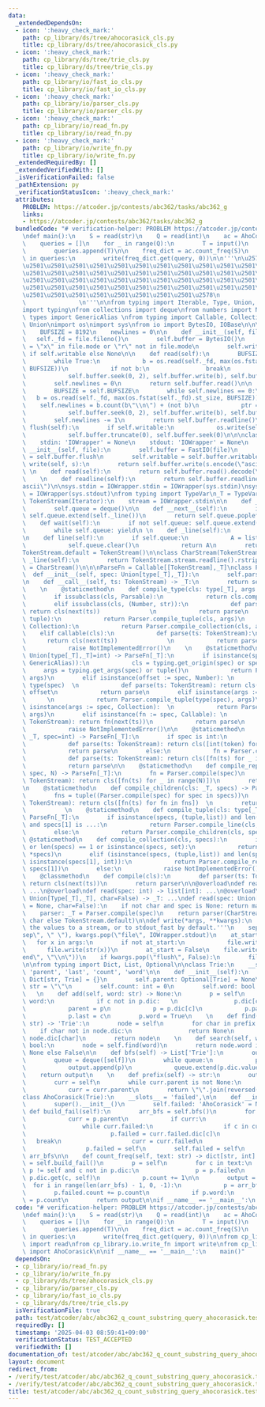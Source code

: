 ```yaml
---
data:
  _extendedDependsOn:
  - icon: ':heavy_check_mark:'
    path: cp_library/ds/tree/ahocorasick_cls.py
    title: cp_library/ds/tree/ahocorasick_cls.py
  - icon: ':heavy_check_mark:'
    path: cp_library/ds/tree/trie_cls.py
    title: cp_library/ds/tree/trie_cls.py
  - icon: ':heavy_check_mark:'
    path: cp_library/io/fast_io_cls.py
    title: cp_library/io/fast_io_cls.py
  - icon: ':heavy_check_mark:'
    path: cp_library/io/parser_cls.py
    title: cp_library/io/parser_cls.py
  - icon: ':heavy_check_mark:'
    path: cp_library/io/read_fn.py
    title: cp_library/io/read_fn.py
  - icon: ':heavy_check_mark:'
    path: cp_library/io/write_fn.py
    title: cp_library/io/write_fn.py
  _extendedRequiredBy: []
  _extendedVerifiedWith: []
  _isVerificationFailed: false
  _pathExtension: py
  _verificationStatusIcon: ':heavy_check_mark:'
  attributes:
    PROBLEM: https://atcoder.jp/contests/abc362/tasks/abc362_g
    links:
    - https://atcoder.jp/contests/abc362/tasks/abc362_g
  bundledCode: "# verification-helper: PROBLEM https://atcoder.jp/contests/abc362/tasks/abc362_g\n\
    \ndef main():\n    S = read(str)\n    Q = read(int)\n    ac = AhoCorasick()\n\
    \    queries = []\n    for _ in range(Q):\n        T = input()\n        ac.add(T)\n\
    \        queries.append(T)\n\n    freq_dict = ac.count_freq(S)\n    for query\
    \ in queries:\n        write(freq_dict.get(query, 0))\n\n'''\n\u257A\u2501\u2501\
    \u2501\u2501\u2501\u2501\u2501\u2501\u2501\u2501\u2501\u2501\u2501\u2501\u2501\
    \u2501\u2501\u2501\u2501\u2501\u2501\u2501\u2501\u2501\u2501\u2501\u2501\u2501\
    \u2501\u2501\u2501\u2501\u2501\u2501\u2501\u2501\u2501\u2501\u2501\u2501\u2501\
    \u2501\u2501\u2501\u2501\u2501\u2501\u2501\u2501\u2501\u2501\u2501\u2501\u2501\
    \u2501\u2501\u2501\u2501\u2501\u2501\u2501\u2501\u2578\n             https://kobejean.github.io/cp-library\
    \               \n'''\n\nfrom typing import Iterable, Type, Union, overload\n\
    import typing\nfrom collections import deque\nfrom numbers import Number\nfrom\
    \ types import GenericAlias \nfrom typing import Callable, Collection, Iterator,\
    \ Union\nimport os\nimport sys\nfrom io import BytesIO, IOBase\n\n\nclass FastIO(IOBase):\n\
    \    BUFSIZE = 8192\n    newlines = 0\n\n    def __init__(self, file):\n     \
    \   self._fd = file.fileno()\n        self.buffer = BytesIO()\n        self.writable\
    \ = \"x\" in file.mode or \"r\" not in file.mode\n        self.write = self.buffer.write\
    \ if self.writable else None\n\n    def read(self):\n        BUFSIZE = self.BUFSIZE\n\
    \        while True:\n            b = os.read(self._fd, max(os.fstat(self._fd).st_size,\
    \ BUFSIZE))\n            if not b:\n                break\n            ptr = self.buffer.tell()\n\
    \            self.buffer.seek(0, 2), self.buffer.write(b), self.buffer.seek(ptr)\n\
    \        self.newlines = 0\n        return self.buffer.read()\n\n    def readline(self):\n\
    \        BUFSIZE = self.BUFSIZE\n        while self.newlines == 0:\n         \
    \   b = os.read(self._fd, max(os.fstat(self._fd).st_size, BUFSIZE))\n        \
    \    self.newlines = b.count(b\"\\n\") + (not b)\n            ptr = self.buffer.tell()\n\
    \            self.buffer.seek(0, 2), self.buffer.write(b), self.buffer.seek(ptr)\n\
    \        self.newlines -= 1\n        return self.buffer.readline()\n\n    def\
    \ flush(self):\n        if self.writable:\n            os.write(self._fd, self.buffer.getvalue())\n\
    \            self.buffer.truncate(0), self.buffer.seek(0)\n\n\nclass IOWrapper(IOBase):\n\
    \    stdin: 'IOWrapper' = None\n    stdout: 'IOWrapper' = None\n    \n    def\
    \ __init__(self, file):\n        self.buffer = FastIO(file)\n        self.flush\
    \ = self.buffer.flush\n        self.writable = self.buffer.writable\n\n    def\
    \ write(self, s):\n        return self.buffer.write(s.encode(\"ascii\"))\n   \
    \ \n    def read(self):\n        return self.buffer.read().decode(\"ascii\")\n\
    \    \n    def readline(self):\n        return self.buffer.readline().decode(\"\
    ascii\")\n\nsys.stdin = IOWrapper.stdin = IOWrapper(sys.stdin)\nsys.stdout = IOWrapper.stdout\
    \ = IOWrapper(sys.stdout)\nfrom typing import TypeVar\n_T = TypeVar('T')\n\nclass\
    \ TokenStream(Iterator):\n    stream = IOWrapper.stdin\n\n    def __init__(self):\n\
    \        self.queue = deque()\n\n    def __next__(self):\n        if not self.queue:\
    \ self.queue.extend(self._line())\n        return self.queue.popleft()\n    \n\
    \    def wait(self):\n        if not self.queue: self.queue.extend(self._line())\n\
    \        while self.queue: yield\n \n    def _line(self):\n        return TokenStream.stream.readline().split()\n\
    \n    def line(self):\n        if self.queue:\n            A = list(self.queue)\n\
    \            self.queue.clear()\n            return A\n        return self._line()\n\
    TokenStream.default = TokenStream()\n\nclass CharStream(TokenStream):\n    def\
    \ _line(self):\n        return TokenStream.stream.readline().rstrip()\nCharStream.default\
    \ = CharStream()\n\n\nParseFn = Callable[[TokenStream],_T]\nclass Parser:\n  \
    \  def __init__(self, spec: Union[type[_T],_T]):\n        self.parse = Parser.compile(spec)\n\
    \n    def __call__(self, ts: TokenStream) -> _T:\n        return self.parse(ts)\n\
    \    \n    @staticmethod\n    def compile_type(cls: type[_T], args = ()) -> _T:\n\
    \        if issubclass(cls, Parsable):\n            return cls.compile(*args)\n\
    \        elif issubclass(cls, (Number, str)):\n            def parse(ts: TokenStream):\
    \ return cls(next(ts))              \n            return parse\n        elif issubclass(cls,\
    \ tuple):\n            return Parser.compile_tuple(cls, args)\n        elif issubclass(cls,\
    \ Collection):\n            return Parser.compile_collection(cls, args)\n    \
    \    elif callable(cls):\n            def parse(ts: TokenStream):\n          \
    \      return cls(next(ts))              \n            return parse\n        else:\n\
    \            raise NotImplementedError()\n    \n    @staticmethod\n    def compile(spec:\
    \ Union[type[_T],_T]=int) -> ParseFn[_T]:\n        if isinstance(spec, (type,\
    \ GenericAlias)):\n            cls = typing.get_origin(spec) or spec\n       \
    \     args = typing.get_args(spec) or tuple()\n            return Parser.compile_type(cls,\
    \ args)\n        elif isinstance(offset := spec, Number): \n            cls =\
    \ type(spec)  \n            def parse(ts: TokenStream): return cls(next(ts)) +\
    \ offset\n            return parse\n        elif isinstance(args := spec, tuple):\
    \      \n            return Parser.compile_tuple(type(spec), args)\n        elif\
    \ isinstance(args := spec, Collection):  \n            return Parser.compile_collection(type(spec),\
    \ args)\n        elif isinstance(fn := spec, Callable): \n            def parse(ts:\
    \ TokenStream): return fn(next(ts))\n            return parse\n        else:\n\
    \            raise NotImplementedError()\n\n    @staticmethod\n    def compile_line(cls:\
    \ _T, spec=int) -> ParseFn[_T]:\n        if spec is int:\n            fn = Parser.compile(spec)\n\
    \            def parse(ts: TokenStream): return cls([int(token) for token in ts.line()])\n\
    \            return parse\n        else:\n            fn = Parser.compile(spec)\n\
    \            def parse(ts: TokenStream): return cls([fn(ts) for _ in ts.wait()])\n\
    \            return parse\n\n    @staticmethod\n    def compile_repeat(cls: _T,\
    \ spec, N) -> ParseFn[_T]:\n        fn = Parser.compile(spec)\n        def parse(ts:\
    \ TokenStream): return cls([fn(ts) for _ in range(N)])\n        return parse\n\
    \n    @staticmethod\n    def compile_children(cls: _T, specs) -> ParseFn[_T]:\n\
    \        fns = tuple((Parser.compile(spec) for spec in specs))\n        def parse(ts:\
    \ TokenStream): return cls([fn(ts) for fn in fns])  \n        return parse\n \
    \           \n    @staticmethod\n    def compile_tuple(cls: type[_T], specs) ->\
    \ ParseFn[_T]:\n        if isinstance(specs, (tuple,list)) and len(specs) == 2\
    \ and specs[1] is ...:\n            return Parser.compile_line(cls, specs[0])\n\
    \        else:\n            return Parser.compile_children(cls, specs)\n\n   \
    \ @staticmethod\n    def compile_collection(cls, specs):\n        if not specs\
    \ or len(specs) == 1 or isinstance(specs, set):\n            return Parser.compile_line(cls,\
    \ *specs)\n        elif (isinstance(specs, (tuple,list)) and len(specs) == 2 and\
    \ isinstance(specs[1], int)):\n            return Parser.compile_repeat(cls, specs[0],\
    \ specs[1])\n        else:\n            raise NotImplementedError()\n\nclass Parsable:\n\
    \    @classmethod\n    def compile(cls):\n        def parser(ts: TokenStream):\
    \ return cls(next(ts))\n        return parser\n\n@overload\ndef read() -> Iterable[int]:\
    \ ...\n@overload\ndef read(spec: int) -> list[int]: ...\n@overload\ndef read(spec:\
    \ Union[Type[_T],_T], char=False) -> _T: ...\ndef read(spec: Union[Type[_T],_T]\
    \ = None, char=False):\n    if not char and spec is None: return map(int, TokenStream.default.line())\n\
    \    parser: _T = Parser.compile(spec)\n    return parser(CharStream.default if\
    \ char else TokenStream.default)\n\ndef write(*args, **kwargs):\n    '''Prints\
    \ the values to a stream, or to stdout_fast by default.'''\n    sep, file = kwargs.pop(\"\
    sep\", \" \"), kwargs.pop(\"file\", IOWrapper.stdout)\n    at_start = True\n \
    \   for x in args:\n        if not at_start:\n            file.write(sep)\n  \
    \      file.write(str(x))\n        at_start = False\n    file.write(kwargs.pop(\"\
    end\", \"\\n\"))\n    if kwargs.pop(\"flush\", False):\n        file.flush()\n\
    \n\nfrom typing import Dict, List, Optional\n\nclass Trie:\n    __slots__ = 'dic',\
    \ 'parent', 'last', 'count', 'word'\n\n    def __init__(self):\n        self.dic:\
    \ Dict[str, Trie] = {}\n        self.parent: Optional[Trie] = None\n        self.last:\
    \ str = \"\"\n        self.count: int = 0\n        self.word: bool = False\n \
    \   \n    def add(self, word: str) -> None:\n        p = self\n        for c in\
    \ word:\n            if c not in p.dic:   \n                p.dic[c] = type(self)()\n\
    \            parent = p\n            p = p.dic[c]\n            p.parent = parent\n\
    \            p.last = c\n        p.word = True\n    \n    def find(self, prefix:\
    \ str) -> 'Trie':\n        node = self\n        for char in prefix:\n        \
    \    if char not in node.dic:\n                return None\n            node =\
    \ node.dic[char]\n        return node\n    \n    def search(self, word: str) ->\
    \ bool:\n        node = self.find(word)\n        return node.word if node is not\
    \ None else False\n\n    def bfs(self) -> List['Trie']:\n        output = []\n\
    \        queue = deque([self])\n        while queue:\n            p = queue.popleft()\n\
    \            output.append(p)\n            queue.extend(p.dic.values())\n    \
    \    return output\n    \n    def prefix(self) -> str:\n        output = []\n\
    \        curr = self\n        while curr.parent is not None:\n            output.append(curr.last)\n\
    \            curr = curr.parent\n        return \"\".join(reversed(output))\n\n\
    class AhoCorasick(Trie):\n    __slots__ = 'failed',\n\n    def __init__(self):\n\
    \        super().__init__()\n        self.failed: 'AhoCorasick' = None\n\n   \
    \ def build_fail(self):\n        arr_bfs = self.bfs()\n        for p in arr_bfs:\n\
    \            curr = p.parent\n            if curr:\n                c = p.last\n\
    \                while curr.failed:\n                    if c in curr.failed.dic:\n\
    \                        p.failed = curr.failed.dic[c]\n                     \
    \   break\n                    curr = curr.failed\n                else:\n   \
    \                 p.failed = self\n        self.failed = self\n        return\
    \ arr_bfs\n\n    def count_freq(self, text: str) -> dict[str, int]:\n        arr_bfs\
    \ = self.build_fail()\n        p = self\n        for c in text:\n            while\
    \ p != self and c not in p.dic:\n                p = p.failed\n            p =\
    \ p.dic.get(c, self)\n            p.count += 1\n\n        output = {}\n      \
    \  for i in range(len(arr_bfs) - 1, 0, -1):\n            p = arr_bfs[i]\n    \
    \        p.failed.count += p.count\n            if p.word:\n                output[p.prefix()]\
    \ = p.count\n        return output\n\nif __name__ == '__main__':\n    main()\n"
  code: "# verification-helper: PROBLEM https://atcoder.jp/contests/abc362/tasks/abc362_g\n\
    \ndef main():\n    S = read(str)\n    Q = read(int)\n    ac = AhoCorasick()\n\
    \    queries = []\n    for _ in range(Q):\n        T = input()\n        ac.add(T)\n\
    \        queries.append(T)\n\n    freq_dict = ac.count_freq(S)\n    for query\
    \ in queries:\n        write(freq_dict.get(query, 0))\n\nfrom cp_library.io.read_fn\
    \ import read\nfrom cp_library.io.write_fn import write\nfrom cp_library.ds.tree.ahocorasick_cls\
    \ import AhoCorasick\n\nif __name__ == '__main__':\n    main()"
  dependsOn:
  - cp_library/io/read_fn.py
  - cp_library/io/write_fn.py
  - cp_library/ds/tree/ahocorasick_cls.py
  - cp_library/io/parser_cls.py
  - cp_library/io/fast_io_cls.py
  - cp_library/ds/tree/trie_cls.py
  isVerificationFile: true
  path: test/atcoder/abc/abc362_q_count_substring_query_ahocorasick.test.py
  requiredBy: []
  timestamp: '2025-04-03 08:59:41+09:00'
  verificationStatus: TEST_ACCEPTED
  verifiedWith: []
documentation_of: test/atcoder/abc/abc362_q_count_substring_query_ahocorasick.test.py
layout: document
redirect_from:
- /verify/test/atcoder/abc/abc362_q_count_substring_query_ahocorasick.test.py
- /verify/test/atcoder/abc/abc362_q_count_substring_query_ahocorasick.test.py.html
title: test/atcoder/abc/abc362_q_count_substring_query_ahocorasick.test.py
---
```

